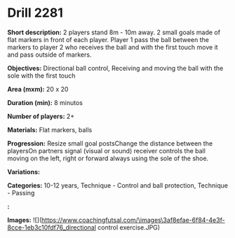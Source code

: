 # Drill 2281

**Short description:**
2 players stand 8m - 10m away. 2 small goals made of flat markers in front of each player. Player 1 pass the ball between the markers to player 2 who receives the ball and with the first touch move it and pass outside of markers.

**Objectives:**
Directional ball control, Receiving and moving the ball with the sole with the first touch

**Area (mxm):**
20 x 20

**Duration (min):**
8 minutos

**Number of players:**
2+

**Materials:**
Flat markers, balls

**Progression:**
Resize small goal postsChange the distance between the playersOn partners signal (visual or sound) receiver controls the ball moving on the left, right or forward always using the sole of the shoe.

**Variations:**


**Categories:**
10-12 years, Technique - Control and ball protection, Technique - Passing

**:**


**Images:**
![](https://www.coachingfutsal.com/\images\3af8efae-6f84-4e3f-8cce-1eb3c10fdf76_directional control exercise.JPG)

